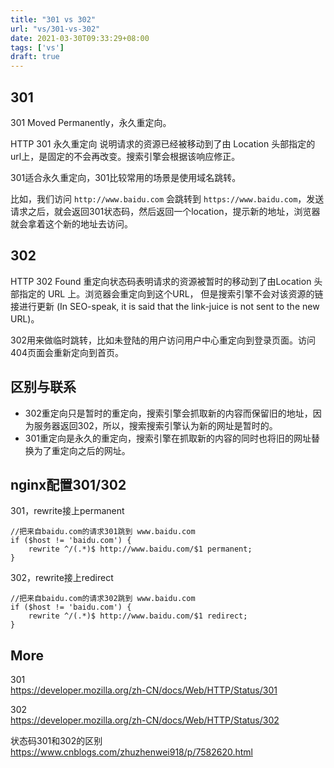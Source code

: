 ```yaml
---
title: "301 vs 302"
url: "vs/301-vs-302"
date: 2021-03-30T09:33:29+08:00
tags: ['vs']
draft: true
---
```


## 301 

301 Moved Permanently，永久重定向。

HTTP 301 永久重定向 说明请求的资源已经被移动到了由 Location 头部指定的url上，是固定的不会再改变。搜索引擎会根据该响应修正。

301适合永久重定向，301比较常用的场景是使用域名跳转。

比如，我们访问 `http://www.baidu.com` 会跳转到 `https://www.baidu.com`，发送请求之后，就会返回301状态码，然后返回一个location，提示新的地址，浏览器就会拿着这个新的地址去访问。 

## 302 

HTTP 302 Found 重定向状态码表明请求的资源被暂时的移动到了由Location 头部指定的 URL 上。浏览器会重定向到这个URL， 但是搜索引擎不会对该资源的链接进行更新 (In SEO-speak, it is said that the link-juice is not sent to the new URL)。

302用来做临时跳转，比如未登陆的用户访问用户中心重定向到登录页面。访问404页面会重新定向到首页。 

## 区别与联系

- 302重定向只是暂时的重定向，搜索引擎会抓取新的内容而保留旧的地址，因为服务器返回302，所以，搜索搜索引擎认为新的网址是暂时的。
- 301重定向是永久的重定向，搜索引擎在抓取新的内容的同时也将旧的网址替换为了重定向之后的网址。

## nginx配置301/302

301，rewrite接上permanent
```
//把来自baidu.com的请求301跳到 www.baidu.com
if ($host != 'baidu.com') {
    rewrite ^/(.*)$ http://www.baidu.com/$1 permanent;
}
```

302，rewrite接上redirect
```
//把来自baidu.com的请求302跳到 www.baidu.com
if ($host != 'baidu.com') {
    rewrite ^/(.*)$ http://www.baidu.com/$1 redirect;
}
```

## More 

301  
https://developer.mozilla.org/zh-CN/docs/Web/HTTP/Status/301   

302  
https://developer.mozilla.org/zh-CN/docs/Web/HTTP/Status/302

状态码301和302的区别  
https://www.cnblogs.com/zhuzhenwei918/p/7582620.html

